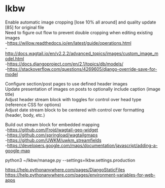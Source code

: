 # lkbw
  
Enable automatic image cropping [lose 10% all around] and quality update [85] for original file  
Need to figure out flow to prevent double cropping when editing existing images  
-https://willow.readthedocs.io/en/latest/guide/operations.html  
-http://docs.wagtail.io/en/v2.2.2/advanced_topics/images/custom_image_model.html  
-https://docs.djangoproject.com/en/2.1/topics/db/models/  
-https://stackoverflow.com/questions/4269605/django-override-save-for-model  
  
Configure section/post pages to use defined header images  
Update presentation of images on posts to optionally include caption (image title)  
Adjust header stream block with toggles for control over head type (reference CSS for options)  
Adjust date stream block to be centered with control over formatting (header, body, etc.)  
  
Build out stream block for embedded mapping  
-https://github.com/Frojd/wagtail-geo-widget  
-https://github.com/springload/wagtailgmaps  
-https://github.com/UWKM/uwkm_streamfields  
-https://developers.google.com/maps/documentation/javascript/adding-a-google-map  
  
python3 ~/lkbw/manage.py <xxx> --settings=lkbw.settings.production  
  
https://help.pythonanywhere.com/pages/DjangoStaticFiles  
https://help.pythonanywhere.com/pages/environment-variables-for-web-apps  
